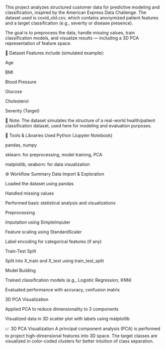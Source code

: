 This project analyzes structured customer data for predictive modeling and classification, inspired by the American Express Data Challenge. The dataset used is covid_old.csv, which contains anonymized patient features and a target classification (e.g., severity or disease presence).

The goal is to preprocess the data, handle missing values, train classification models, and visualize results — including a 3D PCA representation of feature space.

📁 Dataset
Features include (simulated example):

Age

BMI

Blood Pressure

Glucose

Cholesterol

Severity (Target)

📌 Note: The dataset simulates the structure of a real-world health/patient classification dataset, used here for modeling and evaluation purposes.

🧰 Tools & Libraries Used
Python (Jupyter Notebook)

pandas, numpy

sklearn: for preprocessing, model training, PCA

matplotlib, seaborn: for data visualization

⚙️ Workflow Summary
Data Import & Exploration

Loaded the dataset using pandas

Handled missing values

Performed basic statistical analysis and visualizations

Preprocessing

Imputation using SimpleImputer

Feature scaling using StandardScaler

Label encoding for categorical features (if any)

Train-Test Split

Split into X_train and X_test using train_test_split

Model Building

Trained classification models (e.g., Logistic Regression, KNN)

Evaluated performance with accuracy, confusion matrix

3D PCA Visualization

Applied PCA to reduce dimensionality to 3 components

Visualized data in 3D scatter plot with labels using matplotlib

📈 3D PCA Visualization
A principal component analysis (PCA) is performed to project high-dimensional features into 3D space. The target classes are visualized in color-coded clusters for better intuition of class separation.
